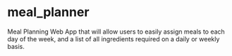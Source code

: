 # meal_planner
Meal Planning Web App that will allow users to easily assign meals
to each day of the week, and a list of all ingredients required on a daily
or weekly basis.
